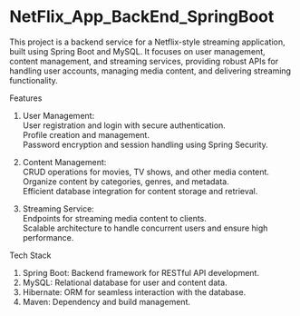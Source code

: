 # NetFlix_App_BackEnd_SpringBoot

This project is a backend service for a Netflix-style streaming application, built using Spring Boot and MySQL. It focuses on user management, content management, and streaming services, providing robust APIs for handling user accounts, managing media content, and delivering streaming functionality.  

Features  
1. User Management:  
User registration and login with secure authentication.  
Profile creation and management.  
Password encryption and session handling using Spring Security.  

2. Content Management:  
CRUD operations for movies, TV shows, and other media content.  
Organize content by categories, genres, and metadata.  
Efficient database integration for content storage and retrieval.  

3. Streaming Service:  
Endpoints for streaming media content to clients.  
Scalable architecture to handle concurrent users and ensure high performance.  

Tech Stack   
1. Spring Boot: Backend framework for RESTful API development.  
2. MySQL: Relational database for user and content data.   
3. Hibernate: ORM for seamless interaction with the database.  
4. Maven: Dependency and build management.  
